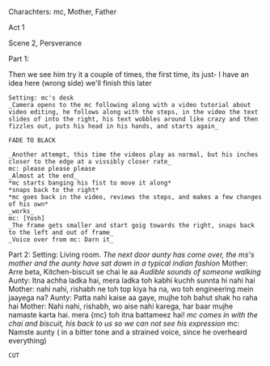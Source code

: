 Charachters: mc, Mother, Father

Act 1

Scene 2, Persverance

Part 1:
<!-->Then we see him try it a couple of times, the first time, its just- I have an idea here (wrong side) we'll finish this later</!-->
	Setting: mc's desk
	_Camera opens to the mc following along with a video tutorial about video editing, he follows along with the steps, in the video the text slides of into the right, his text wobbles around like crazy and then fizzles out, puts his head in his hands, and starts again_

	FADE TO BLACK

	_Another attempt, this time the videos play as normal, but his inches closer to the edge at a vissibly closer rate_
	mc: please please please
	_Almost at the end_
	*mc starts banging his fist to move it along*
	*snaps back to the right*
	*mc goes back in the video, reviews the steps, and makes a few changes of his own*
	_works_
	mc: [Yosh]
	_The frame gets smaller and start goig towards the right, snaps back to the left and out of frame_
	_Voice over from mc: Darn it_
Part 2:
	Setting: Living room.
	_The next door aunty has come over, the ms's mother and the aunty have sat down in a typical indian fashion_
	Mother: Arre beta, Kitchen-biscuit se chai le aa
	_Audible sounds of someone walking_
	Aunty: Itna achha ladka hai, mera ladka toh kabhi kuchh sunnta hi nahi hai
	Mother: nahi nahi,  rishabh ne toh top kiya ha na, wo toh engineering mein jaayega na?
	Aunty: Patta nahi kaise aa gaye, mujhe toh bahut shak ho raha hai
	Mother: Nahi nahi, rishabh, wo aise nahi karega, har baar mujhe namaste karta hai. mera {mc} toh itna battameez hai!
	_mc comes in with the chai and biscuit, his back to us so we can not see his expression_
	mc: Namste aunty ( in a bitter tone and a strained voice, since he overheard everything)
	
	CUT




